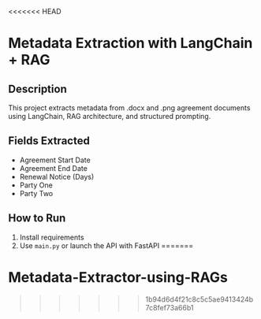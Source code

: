 <<<<<<< HEAD
# Metadata Extraction with LangChain + RAG

## Description
This project extracts metadata from .docx and .png agreement documents using LangChain, RAG architecture, and structured prompting.

## Fields Extracted
- Agreement Start Date
- Agreement End Date
- Renewal Notice (Days)
- Party One
- Party Two

## How to Run
1. Install requirements
2. Use `main.py` or launch the API with FastAPI
=======
# Metadata-Extractor-using-RAGs
>>>>>>> 1b94d6d4f21c8c5c5ae9413424b7c8fef73a66b1
